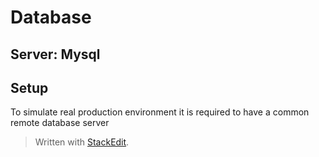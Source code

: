 
# Database
## Server: Mysql

## Setup
To simulate real production environment it is required to have a common remote database server

> Written with [StackEdit](https://stackedit.io/).
<!--stackedit_data:
eyJoaXN0b3J5IjpbLTM5NDY3MTQ4XX0=
-->
